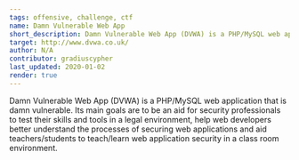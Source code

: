 ```yaml
---
tags: offensive, challenge, ctf
name: Damn Vulnerable Web App
short_description: Damn Vulnerable Web App (DVWA) is a PHP/MySQL web application that is damn vulnerable.
target: http://www.dvwa.co.uk/
author: N/A
contributor: gradiuscypher
last_updated: 2020-01-02
render: true
---
```


Damn Vulnerable Web App (DVWA) is a PHP/MySQL web application that is damn vulnerable. Its main goals are to be an aid for security professionals to test their skills and tools in a legal environment, help web developers better understand the processes of securing web applications and aid teachers/students to teach/learn web application security in a class room environment.